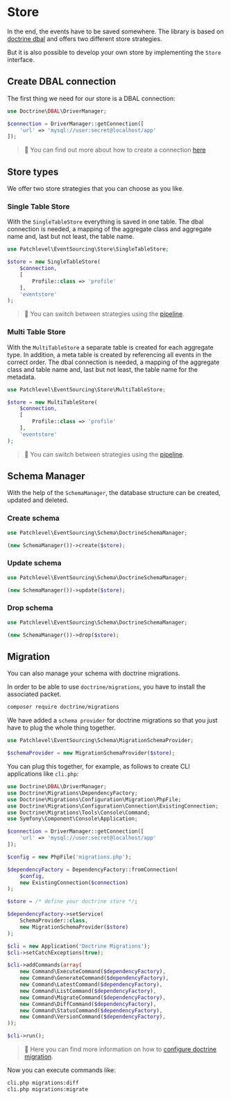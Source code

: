 # Store

In the end, the events have to be saved somewhere. 
The library is based on [doctrine dbal](https://www.doctrine-project.org/projects/dbal.html) 
and offers two different store strategies.

But it is also possible to develop your own store by implementing the `Store` interface.

## Create DBAL connection

The first thing we need for our store is a DBAL connection:

```php
use Doctrine\DBAL\DriverManager;

$connection = DriverManager::getConnection([
    'url' => 'mysql://user:secret@localhost/app'
]);
```

> :book: You can find out more about how to create a connection 
> [here](https://www.doctrine-project.org/projects/doctrine-dbal/en/latest/reference/configuration.html)

## Store types

We offer two store strategies that you can choose as you like.

### Single Table Store

With the `SingleTableStore` everything is saved in one table. 
The dbal connection is needed, a mapping of the aggregate class and aggregate name 
and, last but not least, the table name.

```php
use Patchlevel\EventSourcing\Store\SingleTableStore;

$store = new SingleTableStore(
    $connection,
    [
        Profile::class => 'profile'
    ],
    'eventstore'
);
```

> :book: You can switch between strategies using the [pipeline](./pipeline.md).

### Multi Table Store

With the `MultiTableStore` a separate table is created for each aggregate type. 
In addition, a meta table is created by referencing all events in the correct order. 
The dbal connection is needed, a mapping of the aggregate class and table name 
and, last but not least, the table name for the metadata.

```php
use Patchlevel\EventSourcing\Store\MultiTableStore;

$store = new MultiTableStore(
    $connection,
    [
        Profile::class => 'profile'
    ],
    'eventstore'
);
```

> :book: You can switch between strategies using the [pipeline](./pipeline.md).

## Schema Manager

With the help of the `SchemaManager`, the database structure can be created, updated and deleted.

### Create schema

```php
use Patchlevel\EventSourcing\Schema\DoctrineSchemaManager;

(new SchemaManager())->create($store);
```

### Update schema

```php
use Patchlevel\EventSourcing\Schema\DoctrineSchemaManager;

(new SchemaManager())->update($store);
```

### Drop schema

```php
use Patchlevel\EventSourcing\Schema\DoctrineSchemaManager;

(new SchemaManager())->drop($store);
```

## Migration

You can also manage your schema with doctrine migrations. 

In order to be able to use `doctrine/migrations`, 
you have to install the associated packet.

```bash
composer require doctrine/migrations
```

We have added a `schema provider` for doctrine migrations 
so that you just have to plug the whole thing together.

```php
use Patchlevel\EventSourcing\Schema\MigrationSchemaProvider;

$schemaProvider = new MigrationSchemaProvider($store);
```

You can plug this together, for example, as follows to create CLI applications like `cli.php`:

```php
use Doctrine\DBAL\DriverManager;
use Doctrine\Migrations\DependencyFactory;
use Doctrine\Migrations\Configuration\Migration\PhpFile;
use Doctrine\Migrations\Configuration\Connection\ExistingConnection;
use Doctrine\Migrations\Tools\Console\Command;
use Symfony\Component\Console\Application;

$connection = DriverManager::getConnection([
    'url' => 'mysql://user:secret@localhost/app'
]);

$config = new PhpFile('migrations.php');

$dependencyFactory = DependencyFactory::fromConnection(
    $config, 
    new ExistingConnection($connection)
);

$store = /* define your doctrine store */;

$dependencyFactory->setService(
    SchemaProvider::class, 
    new MigrationSchemaProvider($store)
);

$cli = new Application('Doctrine Migrations');
$cli->setCatchExceptions(true);

$cli->addCommands(array(
    new Command\ExecuteCommand($dependencyFactory),
    new Command\GenerateCommand($dependencyFactory),
    new Command\LatestCommand($dependencyFactory),
    new Command\ListCommand($dependencyFactory),
    new Command\MigrateCommand($dependencyFactory),
    new Command\DiffCommand($dependencyFactory),
    new Command\StatusCommand($dependencyFactory),
    new Command\VersionCommand($dependencyFactory),
));

$cli->run();
```

> :book: Here you can find more information on how to 
> [configure doctrine migration](https://www.doctrine-project.org/projects/doctrine-migrations/en/3.3/reference/custom-configuration.html).

Now you can execute commands like:

```bash
cli.php migrations:diff
cli.php migrations:migrate
```